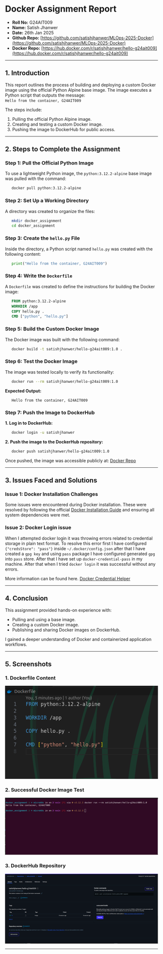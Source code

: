 # Docker Assignment Report

- **Roll No:** G24AIT009
- **Name:** Satish Jhanwer
- **Date:** 26th Jan 2025
- **Github Repo:** [https://github.com/satishjhanwer/MLOps-2025-Docker](https://github.com/satishjhanwer/MLOps-2025-Docker)
- **Docker Repo:** [https://hub.docker.com/r/satishjhanwer/hello-g24ait009](https://hub.docker.com/r/satishjhanwer/hello-g24ait009)

---

## **1. Introduction**

This report outlines the process of building and deploying a custom Docker image using the official Python Alpine base image. The image executes a Python script that outputs the message:  
`Hello from the container, G24AIT009`

The steps include:

1. Pulling the official Python Alpine image.
2. Creating and testing a custom Docker image.
3. Pushing the image to DockerHub for public access.

---

## **2. Steps to Complete the Assignment**

### **Step 1: Pull the Official Python Image**

To use a lightweight Python image, the `python:3.12.2-alpine` base image was pulled with the command:

```bash
   docker pull python:3.12.2-alpine
```

### **Step 2: Set Up a Working Directory**

A directory was created to organize the files:

```bash
   mkdir docker_assignment
   cd docker_assignment
```

### **Step 3: Create the `hello.py` File**

Inside the directory, a Python script named `hello.py` was created with the following content:

```python
   print("Hello from the container, G24AIT009")
```

### **Step 4: Write the `Dockerfile`**

A `Dockerfile` was created to define the instructions for building the Docker image:

```Dockerfile
   FROM python:3.12.2-alpine
   WORKDIR /app
   COPY hello.py .
   CMD ["python", "hello.py"]
```

### **Step 5: Build the Custom Docker Image**

The Docker image was built with the following command:

```bash
   docker build -t satishjhanwer/hello-g24ait009:1.0 .
```

### **Step 6: Test the Docker Image**

The image was tested locally to verify its functionality:

```bash
   docker run --rm satishjhanwer/hello-g24ait009:1.0
```

**Expected Output:**

```plaintext
   Hello from the container, G24AIT009
```

### **Step 7: Push the Image to DockerHub**

**1. Log in to DockerHub:**

```bash
   docker login -u satishjhanwer
```

**2. Push the image to the DockerHub repository:**

```bash
   docker push satishjhanwer/hello-g24ait009:1.0
```

Once pushed, the image was accessible publicly at: [Docker Repo](https://hub.docker.com/r/satishjhanwer/hello-g24ait009)

---

## **3. Issues Faced and Solutions**

### **Issue 1: Docker Installation Challenges**

Some issues were encountered during Docker installation. These were resolved by following the official [Docker Installation Guide](https://docs.docker.com/get-docker/) and ensuring all system dependencies were met.

### **Issue 2: Docker Login issue**

When I attempted docker login it was throwing errors related to credential storage in plain text format. To resolve this error first I have configured `{"credsStore": "pass"}` inside `~/.docker/config.json` after that I have created a `gpg key` and using `pass` package I have configured generated `gpg` into `pass` store. After that I have set up `docker-credential-pass` in my machine. After that when I tried `docker login` it was successful without any errors.

More information can be found here.
[Docker Credential Helper](https://github.com/docker/docker-credential-helpers)

---

## **4. Conclusion**

This assignment provided hands-on experience with:

- Pulling and using a base image.
- Creating a custom Docker image.
- Publishing and sharing Docker images on DockerHub.

I gained a deeper understanding of Docker and containerized application workflows.

---

## **5. Screenshots**

### **1. Dockerfile Content**

![Dockerfile Content](./dockerfile_content_screenshot.png)

### **2. Successful Docker Image Test**

![Docker Run Output](./docker_run_output_screenshot.png)

### **3. DockerHub Repository**

![DockerHub Screenshot](./dockerhub_repository_screenshot.png)

---
